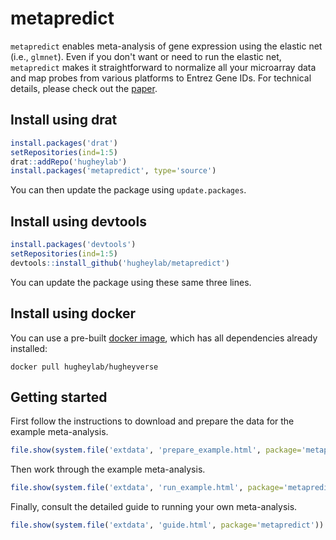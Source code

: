 # metapredict
`metapredict` enables meta-analysis of gene expression using the elastic net (i.e., `glmnet`). Even if you don't want or need to run the elastic net, `metapredict` makes it straightforward to normalize all your microarray data and map probes from various platforms to Entrez Gene IDs. For technical details, please check out the [paper](http://nar.oxfordjournals.org/content/43/12/e79.full).

## Install using drat
```R
install.packages('drat')
setRepositories(ind=1:5)
drat::addRepo('hugheylab')
install.packages('metapredict', type='source')
```
You can then update the package using `update.packages`.

## Install using devtools
```R
install.packages('devtools')
setRepositories(ind=1:5)
devtools::install_github('hugheylab/metapredict')
```
You can update the package using these same three lines.

## Install using docker
You can use a pre-built [docker image](https://hub.docker.com/r/hugheylab/hugheyverse), which has all dependencies already installed:
```
docker pull hugheylab/hugheyverse
```

## Getting started
First follow the instructions to download and prepare the data for the example meta-analysis.
```R
file.show(system.file('extdata', 'prepare_example.html', package='metapredict'))
```

Then work through the example meta-analysis.
```R
file.show(system.file('extdata', 'run_example.html', package='metapredict'))
```

Finally, consult the detailed guide to running your own meta-analysis.
```R
file.show(system.file('extdata', 'guide.html', package='metapredict'))
```
